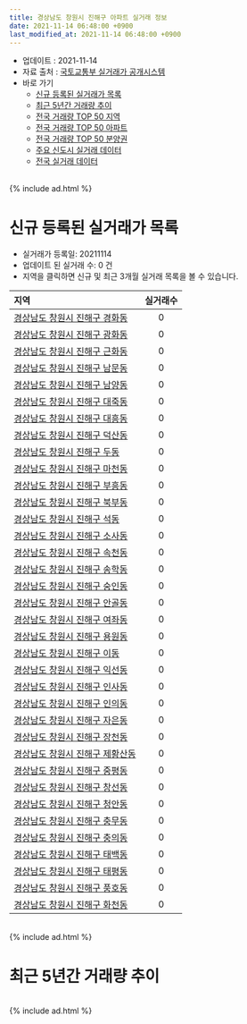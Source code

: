 ```yaml
---
title: 경상남도 창원시 진해구 아파트 실거래 정보
date: 2021-11-14 06:48:00 +0900
last_modified_at: 2021-11-14 06:48:00 +0900
---
```


* 업데이트 : 2021-11-14
* 자료 출처 : [국토교통부 실거래가 공개시스템](http://rt.molit.go.kr)
* 바로 가기
    * [신규 등록된 실거래가 목록](#신규-등록된-실거래가-목록)
    * [최근 5년간 거래량 추이](#최근-5년간-거래량-추이)
    * [전국 거래량 TOP 50 지역](https://inasie.github.io/apt-trade-info/최근-3개월-전국에서-가장-거래가-많이-발생한-지역)
    * [전국 거래량 TOP 50 아파트](https://inasie.github.io/apt-trade-info/최근-3개월-전국에서-가장-거래가-많이-발생한-아파트)
    * [전국 거래량 TOP 50 분양권](https://inasie.github.io/apt-trade-info/최근-3개월-전국에서-가장-거래가-많이-발생한-분양권)
    * [주요 신도시 실거래 데이터](https://inasie.github.io/apt-trade-info/주요-신도시)
    * [전국 실거래 데이터](https://inasie.github.io/apt-trade-info/전국)

<br>
{% include ad.html %}
<br>

# 신규 등록된 실거래가 목록
* 실거래가 등록일: 20211114
* 업데이트 된 실거래 수: 0 건
* 지역을 클릭하면 신규 및 최근 3개월 실거래 목록을 볼 수 있습니다.


|지역|실거래수|
|:---|:---:|
|[경상남도 창원시 진해구 경화동](https://inasie.github.io/apt-trade-info/경상남도-창원시-진해구-경화동)|0|
|[경상남도 창원시 진해구 광화동](https://inasie.github.io/apt-trade-info/경상남도-창원시-진해구-광화동)|0|
|[경상남도 창원시 진해구 근화동](https://inasie.github.io/apt-trade-info/경상남도-창원시-진해구-근화동)|0|
|[경상남도 창원시 진해구 남문동](https://inasie.github.io/apt-trade-info/경상남도-창원시-진해구-남문동)|0|
|[경상남도 창원시 진해구 남양동](https://inasie.github.io/apt-trade-info/경상남도-창원시-진해구-남양동)|0|
|[경상남도 창원시 진해구 대죽동](https://inasie.github.io/apt-trade-info/경상남도-창원시-진해구-대죽동)|0|
|[경상남도 창원시 진해구 대흥동](https://inasie.github.io/apt-trade-info/경상남도-창원시-진해구-대흥동)|0|
|[경상남도 창원시 진해구 덕산동](https://inasie.github.io/apt-trade-info/경상남도-창원시-진해구-덕산동)|0|
|[경상남도 창원시 진해구 두동](https://inasie.github.io/apt-trade-info/경상남도-창원시-진해구-두동)|0|
|[경상남도 창원시 진해구 마천동](https://inasie.github.io/apt-trade-info/경상남도-창원시-진해구-마천동)|0|
|[경상남도 창원시 진해구 부흥동](https://inasie.github.io/apt-trade-info/경상남도-창원시-진해구-부흥동)|0|
|[경상남도 창원시 진해구 북부동](https://inasie.github.io/apt-trade-info/경상남도-창원시-진해구-북부동)|0|
|[경상남도 창원시 진해구 석동](https://inasie.github.io/apt-trade-info/경상남도-창원시-진해구-석동)|0|
|[경상남도 창원시 진해구 소사동](https://inasie.github.io/apt-trade-info/경상남도-창원시-진해구-소사동)|0|
|[경상남도 창원시 진해구 속천동](https://inasie.github.io/apt-trade-info/경상남도-창원시-진해구-속천동)|0|
|[경상남도 창원시 진해구 송학동](https://inasie.github.io/apt-trade-info/경상남도-창원시-진해구-송학동)|0|
|[경상남도 창원시 진해구 숭인동](https://inasie.github.io/apt-trade-info/경상남도-창원시-진해구-숭인동)|0|
|[경상남도 창원시 진해구 안골동](https://inasie.github.io/apt-trade-info/경상남도-창원시-진해구-안골동)|0|
|[경상남도 창원시 진해구 여좌동](https://inasie.github.io/apt-trade-info/경상남도-창원시-진해구-여좌동)|0|
|[경상남도 창원시 진해구 용원동](https://inasie.github.io/apt-trade-info/경상남도-창원시-진해구-용원동)|0|
|[경상남도 창원시 진해구 이동](https://inasie.github.io/apt-trade-info/경상남도-창원시-진해구-이동)|0|
|[경상남도 창원시 진해구 익선동](https://inasie.github.io/apt-trade-info/경상남도-창원시-진해구-익선동)|0|
|[경상남도 창원시 진해구 인사동](https://inasie.github.io/apt-trade-info/경상남도-창원시-진해구-인사동)|0|
|[경상남도 창원시 진해구 인의동](https://inasie.github.io/apt-trade-info/경상남도-창원시-진해구-인의동)|0|
|[경상남도 창원시 진해구 자은동](https://inasie.github.io/apt-trade-info/경상남도-창원시-진해구-자은동)|0|
|[경상남도 창원시 진해구 장천동](https://inasie.github.io/apt-trade-info/경상남도-창원시-진해구-장천동)|0|
|[경상남도 창원시 진해구 제황산동](https://inasie.github.io/apt-trade-info/경상남도-창원시-진해구-제황산동)|0|
|[경상남도 창원시 진해구 중평동](https://inasie.github.io/apt-trade-info/경상남도-창원시-진해구-중평동)|0|
|[경상남도 창원시 진해구 창선동](https://inasie.github.io/apt-trade-info/경상남도-창원시-진해구-창선동)|0|
|[경상남도 창원시 진해구 청안동](https://inasie.github.io/apt-trade-info/경상남도-창원시-진해구-청안동)|0|
|[경상남도 창원시 진해구 충무동](https://inasie.github.io/apt-trade-info/경상남도-창원시-진해구-충무동)|0|
|[경상남도 창원시 진해구 충의동](https://inasie.github.io/apt-trade-info/경상남도-창원시-진해구-충의동)|0|
|[경상남도 창원시 진해구 태백동](https://inasie.github.io/apt-trade-info/경상남도-창원시-진해구-태백동)|0|
|[경상남도 창원시 진해구 태평동](https://inasie.github.io/apt-trade-info/경상남도-창원시-진해구-태평동)|0|
|[경상남도 창원시 진해구 풍호동](https://inasie.github.io/apt-trade-info/경상남도-창원시-진해구-풍호동)|0|
|[경상남도 창원시 진해구 화천동](https://inasie.github.io/apt-trade-info/경상남도-창원시-진해구-화천동)|0|


<br>
{% include ad.html %}
<br>

# 최근 5년간 거래량 추이


<div style="width:100%;">
    <canvas id="deal_progress" height="200"></canvas>
</div>

<script>
new Chart(document.getElementById("deal_progress"), {
    type: 'line',
    data: {
        labels: ['201611','201612','201701','201702','201703','201704','201705','201706','201707','201708','201709','201710','201711','201712','201801','201802','201803','201804','201805','201806','201807','201808','201809','201810','201811','201812','201901','201902','201903','201904','201905','201906','201907','201908','201909','201910','201911','201912','202001','202002','202003','202004','202005','202006','202007','202008','202009','202010','202011','202012','202101','202102','202103','202104','202105','202106','202107','202108','202109','202110','202111'],
        datasets: [{
            label: '매매',
            pointRadius: 1,
            data: [223, 147, 114, 155, 153, 117, 126, 127, 125, 123, 117, 130, 115, 105, 150, 107, 158, 124, 124, 113, 113, 121, 105, 147, 83, 92, 113, 131, 148, 119, 121, 122, 134, 155, 127, 192, 256, 253, 186, 212, 138, 187, 210, 295, 318, 196, 302, 277, 893, 455, 235, 195, 237, 631, 510, 311, 288, 386, 301, 369, 46],
            borderColor: "rgba(255, 201, 14, 1)",
            backgroundColor: "rgba(255, 201, 14, 0.5)",
            fill: false,
            lineTension: 0
        },{
            label: '전월세',
            pointRadius: 1,
            data: [156, 164, 162, 198, 178, 156, 133, 175, 150, 190, 192, 166, 209, 210, 234, 178, 244, 208, 184, 197, 233, 307, 245, 276, 214, 268, 269, 277, 249, 196, 182, 215, 258, 408, 255, 332, 288, 268, 229, 318, 236, 263, 239, 257, 286, 388, 364, 297, 316, 349, 314, 278, 259, 470, 994, 366, 381, 462, 349, 426, 73],
            borderColor: "rgba(0, 141, 185, 1)",
            backgroundColor: "rgba(0, 141, 185, 0.5)",
            fill: false,
            lineTension: 0
        }
        ]
    },
    options: {
        responsive: true,
        title: {
            display: false
        },
        tooltips: {
            mode: 'index',
            intersect: false
        },
        hover: {
            mode: 'nearest',
            intersect: true
        },
        scales: {
            xAxes: [{
                display: true,
                scaleLabel: {
                    display: true,
                    labelString: '년/월'
                }
            }],
            yAxes: [{
                display: true,
                ticks: {
                    suggestedMin: 0,
                },
                scaleLabel: {
                    display: true,
                    labelString: '실거래 수'
                }
            }]
        }
    }
});

</script>


<br>
{% include ad.html %}
<br>

